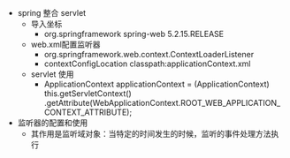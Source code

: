 
* spring 整合 servlet
  * 导入坐标
    * <dependency>
            <groupId>org.springframework</groupId>
            <artifactId>spring-web</artifactId>
            <version>5.2.15.RELEASE</version>
        </dependency>
  * web.xml配置监听器
    * <listener>
          <listener-class>org.springframework.web.context.ContextLoaderListener</listener-class>
      </listener>
    * <context-param>
          <param-name>contextConfigLocation</param-name>
          <param-value>classpath:applicationContext.xml</param-value>
      </context-param>
  * servlet 使用
    * ApplicationContext applicationContext = (ApplicationContext) this.getServletContext()
      .getAttribute(WebApplicationContext.ROOT_WEB_APPLICATION_CONTEXT_ATTRIBUTE);
* 监听器的配置和使用
  * 其作用是监听域对象：当特定的时间发生的时候，监听的事件处理方法执行
